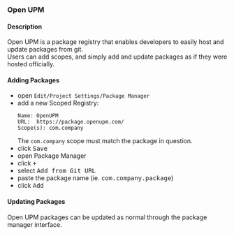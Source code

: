 ### Open UPM
#### Description

Open UPM is a package registry that enables developers to easily host and update packages from git.  
Users can add scopes, and simply add and update packages as if they were hosted officially.  

#### Adding Packages

- open `Edit/Project Settings/Package Manager`
- add a new Scoped Registry:
  ```
  Name: OpenUPM
  URL:  https://package.openupm.com/
  Scope(s): com.company
  ```
  The `com.company` scope must match the package in question.
- click <kbd>Save</kbd>
- open Package Manager
- click <kbd>+</kbd>
- select <kbd>Add from Git URL</kbd>
- paste the package name (ie. <kbd>com.company.package</kbd>)
- click <kbd>Add</kbd>

#### Updating Packages
Open UPM packages can be updated as normal through the package manager interface.